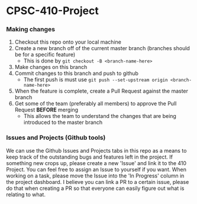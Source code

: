 # CPSC-410-Project

### Making changes

1. Checkout this repo onto your local machine
2. Create a new branch off of the current master branch (branches should be for a specific feature)
   * This is done by `git checkout -B <branch-name-here>`
3. Make changes on this branch
4. Commit changes to this branch and push to github
   * The first push is must use `git push --set-upstream origin <branch-name-here>`
5. When the feature is complete, create a Pull Request against the master branch
6. Get some of the team (preferably all members) to approve the Pull Request **BEFORE** merging
   * This allows the team to understand the changes that are being introduced to the master branch

### Issues and Projects (Github tools)
We can use the Github Issues and Projects tabs in this repo as a means to keep track of the outstanding bugs and features left in the project. If something new crops up, please create a new 'Issue' and link it to the 410 Project. You can feel free to assign an Issue to yourself if you want. When working on a task, please move the Issue into the 'In Progress' column in the project dashboard. I believe you can link a PR to a certain issue, please do that when creating a PR so that everyone can easily figure out what is relating to what.
